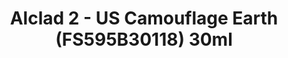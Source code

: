 ---
layout: product
title: "Alclad 2 - US Camouflage Earth (FS595B30118) 30ml"
price: "TBA" 
desc: "Metalizer boja"
img_path: "/assets/img/ALCE305.webp"
brand: "N/A"
available: false
special_offer: false
new: false
soon: false
cat: "040000"
subcat: "040300"
subsubcat: "0N/A"
sifra: "ALCE305"
popular: false
---